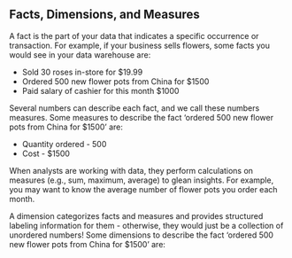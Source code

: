## Facts, Dimensions, and Measures
A fact is the part of your data that indicates a specific occurrence or transaction. For example, if your business sells flowers, some facts you would see in your data warehouse are:
- Sold 30 roses in-store for $19.99
- Ordered 500 new flower pots from China for $1500
- Paid salary of cashier for this month $1000

Several numbers can describe each fact, and we call these numbers measures. Some measures to describe the fact ‘ordered 500 new flower pots from China for $1500’ are:

- Quantity ordered - 500
- Cost - $1500

When analysts are working with data, they perform calculations on measures (e.g., sum, maximum, average) to glean insights. For example, you may want to know the average number of flower pots you order each month.

A dimension categorizes facts and measures and provides structured labeling information for them - otherwise, they would just be a collection of unordered numbers! Some dimensions to describe the fact ‘ordered 500 new flower pots from China for $1500’ are: